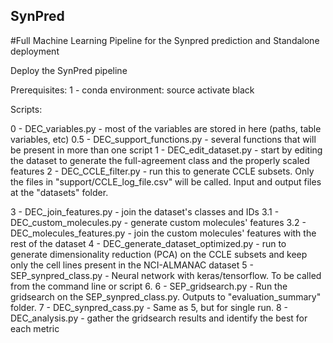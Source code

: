## SynPred
#Full Machine Learning Pipeline for the Synpred prediction and Standalone deployment

Deploy the SynPred pipeline

Prerequisites:
1 - conda environment: source activate black

Scripts:

0 - DEC_variables.py - most of the variables are stored in here (paths, table variables, etc)
0.5 - DEC_support_functions.py - several functions that will be present in more than one script
1 - DEC_edit_dataset.py - start by editing the dataset to generate the full-agreement class and the properly scaled features
2 - DEC_CCLE_filter.py - run this to generate CCLE subsets.
	Only the files in "support/CCLE_log_file.csv" will be called.
	Input and output files at the "datasets" folder.

3 - DEC_join_features.py - join the dataset's classes and IDs
3.1 - DEC_custom_molecules.py - generate custom molecules' features
3.2 - DEC_molecules_features.py - join the custom molecules' features with the rest of the dataset 
4 - DEC_generate_dataset_optimized.py - run to generate dimensionality reduction (PCA) on the CCLE subsets
	and keep only the cell lines present in the NCI-ALMANAC dataset
5 - SEP_synpred_class.py - Neural network with keras/tensorflow. To be called from the command line or script 6.
6 - SEP_gridsearch.py - Run the gridsearch on the SEP_synpred_class.py. Outputs to "evaluation_summary" folder.
7 - DEC_synpred_cass.py - Same as 5, but for single run.
8 - DEC_analysis.py - gather the gridsearch results and identify the best for each metric